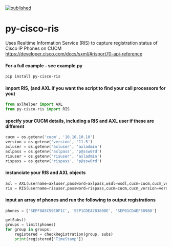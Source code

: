 [![published](https://static.production.devnetcloud.com/codeexchange/assets/images/devnet-published.svg)](https://developer.cisco.com/codeexchange/github/repo/levensailor/py-cisco-ris)

# py-cisco-ris

Uses Realtime Information Service (RIS) to capture registration status of Cisco IP Phones on CUCM
https://developer.cisco.com/docs/sxml/#risport70-api-reference

#### For a full example - see example.py

```bash
pip install py-cisco-ris
```

#### import RIS, (and AXL if you want the script to find your call processors for you)
```py
from axlhelper import AXL
from py-cisco-ris import RIS
```

#### specify your CUCM details, including a RIS and AXL user if these are different
```py
cucm = os.getenv('cucm', '10.10.10.10')
version = os.getenv('version', '11.5')
axluser = os.getenv('axluser', 'axladmin')
axlpass = os.getenv('axlpass', 'p@ssw0rd')
risuser = os.getenv('risuser', 'axladmin')
rispass = os.getenv('rispass', 'p@ssw0rd')
```

#### instanciate your RIS and AXL objects
```py
axl = AXL(username=axluser,password=axlpass,wsdl=wsdl,cucm=cucm,cucm_version=version)
ris = RIS(username=risuser,password=rispass,cucm=cucm,cucm_version=version)
```

#### input an array of phones and run the following to output registrations

```py
phones = ['SEPF8A5C59E0F1C', 'SEP1CDEA78380DE', 'SEP01CD4EF58980']

getSubs()
groups = limit(phones)
for group in groups:
    registered = checkRegistration(group, subs)
    print(registered['TimeStamp'])
```
